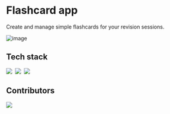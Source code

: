 # Flashcard app
 Create and manage simple flashcards for your revision sessions.
 
 ![image](https://user-images.githubusercontent.com/77391048/193526972-da028c09-9ba8-475b-a18d-767361b85478.png)


## Tech stack
<div align="start">
  <img src= "https://img.shields.io/badge/html5-%23E34F26.svg?style=for-the-badge&logo=html5&logoColor=white"/>&nbsp;
  <img src= "https://img.shields.io/badge/css3-%231572B6.svg?style=for-the-badge&logo=css3&logoColor=white"/>&nbsp;
  <img src= "https://img.shields.io/badge/javascript-%23323330.svg?style=for-the-badge&logo=javascript&logoColor=%23F7DF1E"/>&nbsp;
</div>

## Contributors
<a href="https://github.com/nalowageena/flashcard-app/graphs/contributors">
  <img src="https://contrib.rocks/image?repo=nalowageena/flashcard-app"/>
</a>




